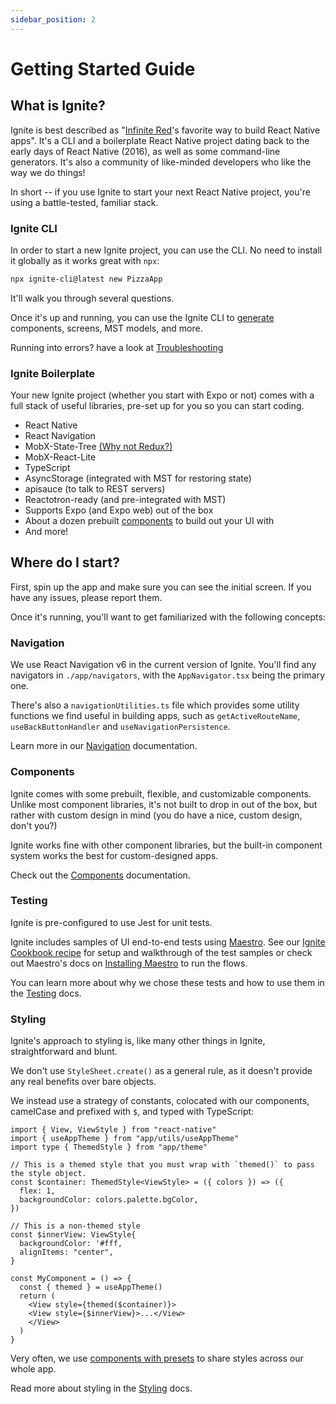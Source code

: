 ```yaml
---
sidebar_position: 2
---
```


# Getting Started Guide

## What is Ignite?

Ignite is best described as "[Infinite Red](https://infinite.red)'s favorite way to build React Native apps". It's a CLI and a boilerplate React Native project dating back to the early days of React Native (2016), as well as some command-line generators. It's also a community of like-minded developers who like the way we do things!

In short -- if you use Ignite to start your next React Native project, you're using a battle-tested, familiar stack.

### Ignite CLI

In order to start a new Ignite project, you can use the CLI. No need to install it globally as it works great with `npx`:

```bash
npx ignite-cli@latest new PizzaApp
```

It'll walk you through several questions.

Once it's up and running, you can use the Ignite CLI to [generate](./concept/Generators.md) components, screens, MST models, and more.

Running into errors? have a look at [Troubleshooting](./cli/Troubleshooting.md)

### Ignite Boilerplate

Your new Ignite project (whether you start with Expo or not) comes with a full stack of useful libraries, pre-set up for you so you can start coding.

- React Native
- React Navigation
- MobX-State-Tree [(Why not Redux?)](./concept/MobX-State-Tree.md)
- MobX-React-Lite
- TypeScript
- AsyncStorage (integrated with MST for restoring state)
- apisauce (to talk to REST servers)
- Reactotron-ready (and pre-integrated with MST)
- Supports Expo (and Expo web) out of the box
- About a dozen prebuilt [components](./boilerplate/app/components/Components.md) to build out your UI with
- And more!

## Where do I start?

First, spin up the app and make sure you can see the initial screen. If you have any issues, please report them.

Once it's running, you'll want to get familiarized with the following concepts:

### Navigation

We use React Navigation v6 in the current version of Ignite. You'll find any navigators in `./app/navigators`, with the `AppNavigator.tsx` being the primary one.

There's also a `navigationUtilities.ts` file which provides some utility functions we find useful in building apps, such as `getActiveRouteName`, `useBackButtonHandler` and `useNavigationPersistence`.

Learn more in our [Navigation](./boilerplate/app/navigators/Navigation.md) documentation.

### Components

Ignite comes with some prebuilt, flexible, and customizable components. Unlike most component libraries, it's not built to drop in out of the box, but rather with custom design in mind (you do have a nice, custom design, don't you?)

Ignite works fine with other component libraries, but the built-in component system works the best for custom-designed apps.

Check out the [Components](./boilerplate/app/components/Components.md) documentation.

### Testing

Ignite is pre-configured to use Jest for unit tests.

Ignite includes samples of UI end-to-end tests using [Maestro](https://maestro.mobile.dev/). See our [Ignite Cookbook recipe](https://ignitecookbook.com/docs/recipes/MaestroSetup) for setup and walkthrough of the test samples or check out Maestro's docs on [Installing Maestro](https://maestro.mobile.dev/getting-started/installing-maestro) to run the flows.

You can learn more about why we chose these tests and how to use them in the [Testing](./concept/Testing.md) docs.

### Styling

Ignite's approach to styling is, like many other things in Ignite, straightforward and blunt.

We don't use `StyleSheet.create()` as a general rule, as it doesn't provide any real benefits over bare objects.

We instead use a strategy of constants, colocated with our components, camelCase and prefixed with `$`, and typed with TypeScript:

```tsx
import { View, ViewStyle } from "react-native"
import { useAppTheme } from "app/utils/useAppTheme"
import type { ThemedStyle } from "app/theme"

// This is a themed style that you must wrap with `themed()` to pass the style object.
const $container: ThemedStyle<ViewStyle> = ({ colors }) => ({
  flex: 1,
  backgroundColor: colors.palette.bgColor,
})

// This is a non-themed style
const $innerView: ViewStyle{
  backgroundColor: '#fff,
  alignItems: "center",
}

const MyComponent = () => {
  const { themed } = useAppTheme()
  return (
    <View style={themed($container)}>
    <View style={$innerView}>...</View>
    </View>
  )
}
```

Very often, we use [components with presets](./boilerplate/app/components/Components.md) to share styles across our whole app.

Read more about styling in the [Styling](./concept/Styling.md) docs.
